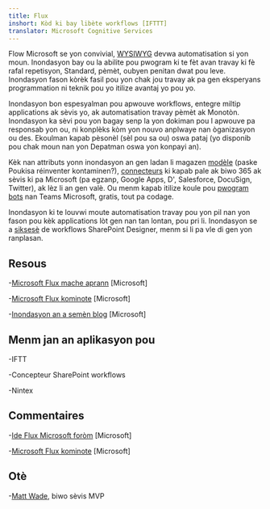 ```yaml
---
title: Flux
inshort: Kòd ki bay libète workflows [IFTTT]
translator: Microsoft Cognitive Services
---
```



Flow Microsoft se yon convivial, [WYSIWYG](https://en.wikipedia.org/wiki/WYSIWYG) devwa automatisation si yon moun. Inondasyon bay ou la abilite pou pwogram ki te fèt avan travay ki fè rafal repetisyon, Standard, pèmèt, oubyen penitan dwat pou leve. Inondasyon fason kòrèk fasil pou yon chak jou travay ak pa gen eksperyans programmation ni teknik pou yo itilize avantaj yo pou yo.

Inondasyon bon espesyalman pou apwouve workflows, entegre miltip applications ak sèvis yo, ak automatisation travay pèmèt ak Monotòn. Inondasyon ka sèvi pou yon bagay senp la yon dokiman pou l apwouve pa responsab yon ou, ni konplèks kòm yon nouvo anplwaye nan òganizasyon ou des. Ekoulman kapab pèsonèl (sèl pou sa ou) oswa pataj (yo disponib pou chak moun nan yon Depatman oswa yon konpayi an).

Kèk nan attributs yonn inondasyon an gen ladan li magazen [modèle](https://flow.microsoft.com/en-us/templates/) (paske Poukisa réinventer kontaminen?), [connecteurs](https://flow.microsoft.com/en-us/connectors/) ki kapab pale ak biwo 365 ak sèvis ki pa Microsoft (pa egzanp, Google Apps, D', Salesforce, DocuSign, Twitter), ak lèz li an gen valè. Ou menm kapab itilize koule pou [pwogram bots](https://blog.getbizzy.io/introducing-bizzy-templates-b191b38d2370) nan Teams Microsoft, gratis, tout pa codage.

Inondasyon ki te louvwi moute automatisation travay pou yon pil nan yon fason pou kèk applications lòt gen nan tan lontan, pou pri li. Inondasyon se a [siksesè](https://docs.microsoft.com/en-us/flow/frequently-asked-questions) de workflows SharePoint Designer, menm si li pa vle di gen yon ranplasan.

Resous
---------

-[Microsoft Flux mache aprann](https://docs.microsoft.com/en-us/flow/guided-learning/)
    \[Microsoft\]

-[Microsoft Flux kominote](https://powerusers.microsoft.com/t5/Microsoft-Flow-Community/ct-p/FlowCommunity)
    \[Microsoft\]

-[Inondasyon an a semèn blog](https://flow.microsoft.com/en-us/blog/category/flow-of-the-week/)
    \[Microsoft\]

Menm jan an aplikasyon pou
--------------------

-IFTT

-Concepteur SharePoint workflows

-Nintex

Commentaires
--------------------

-[Ide Flux Microsoft foròm](https://powerusers.microsoft.com/t5/Flow-Ideas/idb-p/FlowIdeas)
    \[Microsoft\]

-[Microsoft Flux kominote](https://powerusers.microsoft.com/t5/Microsoft-Flow-Community/ct-p/FlowCommunity)
    \[Microsoft\]

Otè
---------

-[Matt Wade](https://www.linkedin.com/in/thatmattwade/), biwo sèvis MVP


